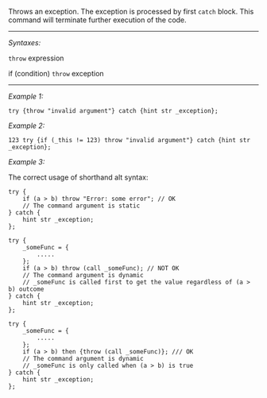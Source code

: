 Throws an exception. The exception is processed by first `catch` block. This command will terminate further execution of the code.


---
*Syntaxes:*

`throw` expression

if (condition) `throw` exception

---
*Example 1:*

```sqf
try {throw "invalid argument"} catch {hint str _exception};
```

*Example 2:*

```sqf
123 try {if (_this != 123) throw "invalid argument"} catch {hint str _exception};
```

*Example 3:*

The correct usage of shorthand alt syntax:

```sqf
try {
	if (a > b) throw "Error: some error"; // OK
	// The command argument is static
} catch {
	hint str _exception;
};

try {
	_someFunc = {
		.....
	};
	if (a > b) throw (call _someFunc); // NOT OK
	// The command argument is dynamic
	// _someFunc is called first to get the value regardless of (a > b) outcome
} catch {
	hint str _exception;
};

try {
	_someFunc = {
		.....
	};
	if (a > b) then {throw (call _someFunc)}; /// OK
	// The command argument is dynamic
	// _someFunc is only called when (a > b) is true
} catch {
	hint str _exception;
};
```